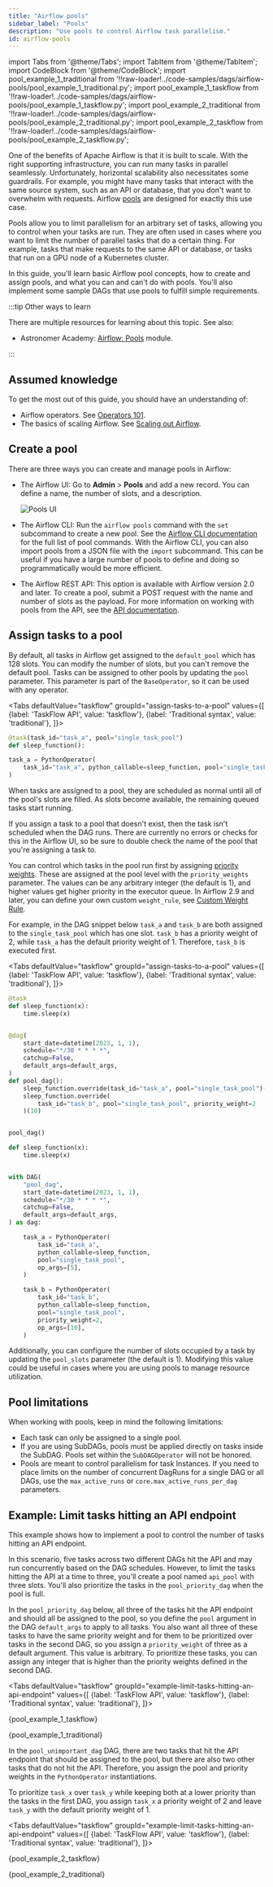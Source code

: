 ```yaml
---
title: "Airflow pools"
sidebar_label: "Pools"
description: "Use pools to control Airflow task parallelism."
id: airflow-pools
---
```


import Tabs from '@theme/Tabs';
import TabItem from '@theme/TabItem';
import CodeBlock from '@theme/CodeBlock';
import pool_example_1_traditional from '!!raw-loader!../code-samples/dags/airflow-pools/pool_example_1_traditional.py';
import pool_example_1_taskflow from '!!raw-loader!../code-samples/dags/airflow-pools/pool_example_1_taskflow.py';
import pool_example_2_traditional from '!!raw-loader!../code-samples/dags/airflow-pools/pool_example_2_traditional.py';
import pool_example_2_taskflow from '!!raw-loader!../code-samples/dags/airflow-pools/pool_example_2_taskflow.py';

One of the benefits of Apache Airflow is that it is built to scale. With the right supporting infrastructure, you can run many tasks in parallel seamlessly. Unfortunately, horizontal scalability also necessitates some guardrails. For example, you might have many tasks that interact with the same source system, such as an API or database, that you don't want to overwhelm with requests. Airflow [pools](https://airflow.apache.org/docs/apache-airflow/stable/administration-and-deployment/pools.html) are designed for exactly this use case.

Pools allow you to limit parallelism for an arbitrary set of tasks, allowing you to control when your tasks are run. They are often used in cases where you want to limit the number of parallel tasks that do a certain thing. For example, tasks that make requests to the same API or database, or tasks that run on a GPU node of a Kubernetes cluster.

In this guide, you'll learn basic Airflow pool concepts, how to create and assign pools, and what you can and can't do with pools. You'll also implement some sample DAGs that use pools to fulfill simple requirements. 

:::tip Other ways to learn

There are multiple resources for learning about this topic. See also:

- Astronomer Academy: [Airflow: Pools](https://academy.astronomer.io/astro-runtime-pools) module.

:::

## Assumed knowledge

To get the most out of this guide, you should have an understanding of:

- Airflow operators. See [Operators 101](what-is-an-operator.md).
- The basics of scaling Airflow. See [Scaling out Airflow](airflow-scaling-workers.md).

## Create a pool

There are three ways you can create and manage pools in Airflow:

- The Airflow UI: Go to **Admin** > **Pools** and add a new record. You can define a name, the number of slots, and a description.

    ![Pools UI](/img/guides/pools_ui.png)

- The Airflow CLI: Run the `airflow pools` command with the `set` subcommand to create a new pool. See the [Airflow CLI documentation](https://airflow.apache.org/docs/apache-airflow/stable/cli-and-env-variables-ref.html#pools) for the full list of pool commands. With the Airflow CLI, you can also import pools from a JSON file with the `import` subcommand. This can be useful if you have a large number of pools to define and doing so programmatically would be more efficient.
- The Airflow REST API: This option is available with Airflow version 2.0 and later. To create a pool, submit a POST request with the name and number of slots as the payload. For more information on working with pools from the API, see the [API documentation](https://airflow.apache.org/docs/apache-airflow/stable/stable-rest-api-ref.html#operation/post_pool).


## Assign tasks to a pool

By default, all tasks in Airflow get assigned to the `default_pool` which has 128 slots. You can modify the number of slots, but you can't remove the default pool. Tasks can be assigned to other pools by updating the `pool` parameter. This parameter is part of the `BaseOperator`, so it can be used with any operator.

<Tabs
    defaultValue="taskflow"
    groupId="assign-tasks-to-a-pool"
    values={[
        {label: 'TaskFlow API', value: 'taskflow'},
        {label: 'Traditional syntax', value: 'traditional'},
    ]}>

<TabItem value="taskflow">

```python
@task(task_id="task_a", pool="single_task_pool")
def sleep_function():
```

</TabItem>

<TabItem value="traditional">

```python
task_a = PythonOperator(
    task_id="task_a", python_callable=sleep_function, pool="single_task_pool"
)
```

</TabItem>
</Tabs>

When tasks are assigned to a pool, they are scheduled as normal until all of the pool's slots are filled. As slots become available, the remaining queued tasks start running. 

If you assign a task to a pool that doesn't exist, then the task isn't scheduled when the DAG runs. There are currently no errors or checks for this in the Airflow UI, so be sure to double check the name of the pool that you're assigning a task to.

You can control which tasks in the pool run first by assigning [priority weights](https://airflow.apache.org/docs/apache-airflow/stable/administration-and-deployment/priority-weight.html). These are assigned at the pool level with the `priority_weights` parameter. The values can be any arbitrary integer (the default is 1), and higher values get higher priority in the executor queue. In Airflow 2.9 and later, you can define your own custom `weight_rule`, see [Custom Weight Rule](http://apache-airflow-docs.s3-website.eu-central-1.amazonaws.com/docs/apache-airflow/stable/administration-and-deployment/priority-weight.html#custom-weight-rule).

For example, in the DAG snippet below `task_a` and `task_b` are both assigned to the `single_task_pool` which has one slot. `task_b` has a priority weight of 2, while `task_a` has the default priority weight of 1. Therefore, `task_b` is executed first.

<Tabs
    defaultValue="taskflow"
    groupId="assign-tasks-to-a-pool"
    values={[
        {label: 'TaskFlow API', value: 'taskflow'},
        {label: 'Traditional syntax', value: 'traditional'},
    ]}>

<TabItem value="taskflow">

```python
@task
def sleep_function(x):
    time.sleep(x)


@dag(
    start_date=datetime(2023, 1, 1),
    schedule="*/30 * * * *",
    catchup=False,
    default_args=default_args,
)
def pool_dag():
    sleep_function.override(task_id="task_a", pool="single_task_pool")(5)
    sleep_function.override(
        task_id="task_b", pool="single_task_pool", priority_weight=2
    )(10)


pool_dag()
```

</TabItem>

<TabItem value="traditional">

```python
def sleep_function(x):
    time.sleep(x)


with DAG(
    "pool_dag",
    start_date=datetime(2023, 1, 1),
    schedule="*/30 * * * *",
    catchup=False,
    default_args=default_args,
) as dag:

    task_a = PythonOperator(
        task_id="task_a",
        python_callable=sleep_function,
        pool="single_task_pool",
        op_args=[5],
    )

    task_b = PythonOperator(
        task_id="task_b",
        python_callable=sleep_function,
        pool="single_task_pool",
        priority_weight=2,
        op_args=[10],
    )

```

</TabItem>
</Tabs>

Additionally, you can configure the number of slots occupied by a task by updating the `pool_slots` parameter (the default is 1). Modifying this value could be useful in cases where you are using pools to manage resource utilization. 

## Pool limitations

When working with pools, keep in mind the following limitations:

- Each task can only be assigned to a single pool.
- If you are using SubDAGs, pools must be applied directly on tasks inside the SubDAG. Pools set within the `SubDAGOperator` will not be honored.
- Pools are meant to control parallelism for task Instances. If you need to place limits on the number of concurrent DagRuns for a single DAG or all DAGs, use the `max_active_runs` or `core.max_active_runs_per_dag` parameters.

## Example: Limit tasks hitting an API endpoint

This example shows how to implement a pool to control the number of tasks hitting an API endpoint. 

In this scenario, five tasks across two different DAGs hit the API and may run concurrently based on the DAG schedules. However, to limit the tasks hitting the API at a time to three, you'll create a pool named `api_pool` with three slots. You'll also prioritize the tasks in the `pool_priority_dag` when the pool is full.

In the `pool_priority_dag` below, all three of the tasks hit the API endpoint and should all be assigned to the pool, so you define the `pool` argument in the DAG `default_args` to apply to all tasks. You also want all three of these tasks to have the same priority weight and for them to be prioritized over tasks in the second DAG, so you assign a `priority_weight` of three as a default argument. This value is arbitrary. To prioritize these tasks, you can assign any integer that is higher than the priority weights defined in the second DAG.

<Tabs
    defaultValue="taskflow"
    groupId="example-limit-tasks-hitting-an-api-endpoint"
    values={[
        {label: 'TaskFlow API', value: 'taskflow'},
        {label: 'Traditional syntax', value: 'traditional'},
    ]}>

<TabItem value="taskflow">

<CodeBlock language="python">{pool_example_1_taskflow}</CodeBlock>

</TabItem>

<TabItem value="traditional">

<CodeBlock language="python">{pool_example_1_traditional}</CodeBlock>

</TabItem>
</Tabs>


In the `pool_unimportant_dag` DAG, there are two tasks that hit the API endpoint that should be assigned to the pool, but there are also two other tasks that do not hit the API. Therefore, you assign the pool and priority weights in the `PythonOperator` instantiations. 

To prioritize `task_x` over `task_y` while keeping both at a lower priority than the tasks in the first DAG, you assign `task_x` a priority weight of 2 and leave `task_y` with the default priority weight of 1. 

<Tabs
    defaultValue="taskflow"
    groupId="example-limit-tasks-hitting-an-api-endpoint"
    values={[
        {label: 'TaskFlow API', value: 'taskflow'},
        {label: 'Traditional syntax', value: 'traditional'},
    ]}>

<TabItem value="taskflow">

<CodeBlock language="python">{pool_example_2_taskflow}</CodeBlock>

</TabItem>

<TabItem value="traditional">

<CodeBlock language="python">{pool_example_2_traditional}</CodeBlock>

</TabItem>
</Tabs>
